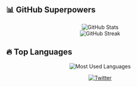 ## 📊 GitHub Superpowers

<p align="center">
  <img src="https://github-readme-stats.vercel.app/api?username=KiraraSan&show_icons=true&count_private=true&theme=tokyonight" alt="GitHub Stats">
  <br>
  <img src="https://streak-stats.demolab.com?user=KiraraSan&theme=tokyonight" alt="GitHub Streak">
</p>

## 🔥 Top Languages

<p align="center">
  <img src="https://github-readme-stats.vercel.app/api/top-langs/?username=KiraraSan&layout=compact&langs_count=10&theme=tokyonight" alt="Most Used Languages">
</p>

<p align="center">
  <a href="https://twitter.com/alexisngaing"><img src="https://img.shields.io/badge/Twitter-1DA1F2.svg?style=for-the-badge&logo=twitter&logoColor=white" alt="Twitter"></a>
</p>
